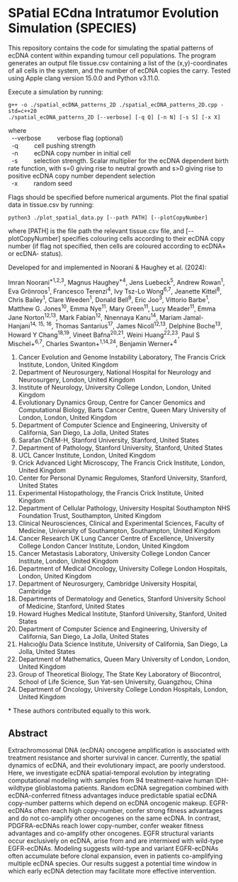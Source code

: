 # SPatial ECdna Intratumor Evolution Simulation (SPECIES)

This repository contains the code for simulating the spatial patterns of ecDNA content within expanding tumour cell populations. The program generates an output file tissue.csv containing a list of the (x,y)-coordinates of all cells in the system, and the number of ecDNA copies the carry. Tested using Apple clang version 15.0.0 and Python v3.11.0.

Execute a simulation by running:

```
g++ -o ./spatial_ecDNA_patterns_2D ./spatial_ecDNA_patterns_2D.cpp -std=c++20
./spatial_ecDNA_patterns_2D [--verbose] [-q Q] [-n N] [-s S] [-x X]
```

where\
&nbsp; --verbose &emsp;&emsp; verbose flag (optional)\
&nbsp; -q &emsp;&emsp; cell pushing strength\
&nbsp; -n &emsp;&emsp; ecDNA copy number in initial cell\
&nbsp; -s &emsp;&emsp; selection strength. Scalar multiplier for the ecDNA dependent birth rate function, with s=0 giving rise to neutral growth and s>0 giving rise to positive ecDNA copy number dependent selection\
&nbsp; -x &emsp;&emsp; random seed

Flags should be specified before numerical arguments. Plot the final spatial data in tissue.csv by running:

```
python3 ./plot_spatial_data.py [--path PATH] [--plotCopyNumber]
```

where [PATH] is the file path the relevant tissue.csv file, and [--plotCopyNumber] specifies colouring cells according to their ecDNA copy number (if flag not specified, then cells are coloured according to ecDNA+ or ecDNA- status).


Developed for and implemented in Noorani & Haughey et al. (2024):

Imran Noorani<sup>*1,2,3</sup>, Magnus Haughey<sup>*4</sup>, Jens Luebeck<sup>5</sup>, Andrew Rowan<sup>1</sup>, Eva Grönroos<sup>1</sup>, Francesco Terenzi<sup>4</sup>, Ivy Tsz-Lo Wong<sup>6,7</sup>, Jeanette Kittel<sup>8</sup>, Chris Bailey<sup>1</sup>, Clare Weeden<sup>1</sup>, Donald Bell<sup>9</sup>, Eric Joo<sup>3</sup>, Vittorio Barbe<sup>1</sup>, Matthew G. Jones<sup>10</sup>, Emma Nye<sup>11</sup>, Mary Green<sup>11</sup>, Lucy Meader<sup>11</sup>, Emma Jane Norton<sup>12,13</sup>, Mark Fabian<sup>12</sup>, Nnennaya Kanu<sup>14</sup>, Mariam Jamal-Hanjani<sup>14, 15, 16</sup>, Thomas Santarius<sup>17</sup>, James Nicoll<sup>12,13</sup>, Delphine Boche<sup>13</sup>, Howard Y Chang<sup>18,19</sup>, Vineet Bafna<sup>20,21</sup>, Weini Huang<sup>22,23</sup>, Paul S Mischel+<sup>6,7</sup>, Charles Swanton+<sup>1,14,24</sup>, Benjamin Werner+<sup>4</sup>

1. Cancer Evolution and Genome Instability Laboratory, The Francis Crick Institute, London, United Kingdom
2. Department of Neurosurgery, National Hospital for Neurology and Neurosurgery, London, United Kingdom
3. Institute of Neurology, University College London, London, United Kingdom
4. Evolutionary Dynamics Group, Centre for Cancer Genomics and Computational Biology, Barts Cancer Centre, Queen Mary University of London, London, United Kingdom
5. Department of Computer Science and Engineering, University of California, San Diego, La Jolla, United States
6. Sarafan ChEM-H, Stanford University, Stanford, United States
7. Department of Pathology, Stanford University, Stanford, United States
8. UCL Cancer Institute, London, United Kingdom
9. Crick Advanced Light Microscopy, The Francis Crick Institute, London, United Kingdom
10. Center for Personal Dynamic Regulomes, Stanford University, Stanford, United States
11. Experimental Histopathology, the Francis Crick Institute, United Kingdom
12. Department of Cellular Pathology, University Hospital Southampton NHS Foundation Trust, Southampton, United Kingdom
13. Clinical Neurosciences, Clinical and Experimental Sciences, Faculty of Medicine, University of Southampton, Southampton, United Kingdom
14. Cancer Research UK Lung Cancer Centre of Excellence, University College London Cancer Institute, London, United Kingdom
15. Cancer Metastasis Laboratory, University College London Cancer Institute, London, United Kingdom
16. Department of Medical Oncology, University College London Hospitals, London, United Kingdom
17. Department of Neurosurgery, Cambridge University Hospital, Cambridge
18. Departments of Dermatology and Genetics, Stanford University School of Medicine, Stanford, United States
19. Howard Hughes Medical Institute, Stanford University, Stanford, United States
20. Department of Computer Science and Engineering, University of California, San Diego, La Jolla, United States
21. Halıcıoğlu Data Science Institute, University of California, San Diego, La Jolla, United States
22. Department of Mathematics, Queen Mary University of London, London, United Kingdom
23. Group of Theoretical Biology, The State Key Laboratory of Biocontrol, School of Life Science, Sun Yat-sen University, Guangzhou, China
24. Department of Oncology, University College London Hospitals, London, United Kingdom

\* These authors contributed equally to this work.


## Abstract

Extrachromosomal DNA (ecDNA) oncogene amplification is associated with treatment resistance and shorter survival in cancer. Currently, the spatial dynamics of ecDNA, and their evolutionary impact, are poorly understood. Here, we investigate ecDNA spatial-temporal evolution by integrating computational modeling with samples from 94 treatment-naive human IDH-wildtype glioblastoma patients. Random ecDNA segregation combined with ecDNA-conferred fitness advantages induce predictable spatial ecDNA copy-number patterns which depend on ecDNA oncogenic makeup. EGFR-ecDNAs often reach high copy-number, confer strong fitness advantages and do not co-amplify other oncogenes on the same ecDNA. In contrast, PDGFRA-ecDNAs reach lower copy-number, confer weaker fitness advantages and co-amplify other oncogenes. EGFR structural variants occur exclusively on ecDNA, arise from and are intermixed with wild-type EGFR-ecDNAs. Modeling suggests wild-type and variant EGFR-ecDNAs often accumulate before clonal expansion, even in patients co-amplifying multiple ecDNA species. Our results suggest a potential time window in which early ecDNA detection may facilitate more effective intervention.


